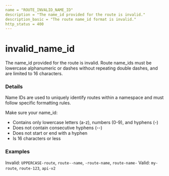 ```yaml
---
name = "ROUTE_INVALID_NAME_ID"
description = "The name_id provided for the route is invalid."
description_basic = "The route name_id format is invalid."
http_status = 400
---
```


# invalid_name_id

The name_id provided for the route is invalid. Route name_ids must be lowercase alphanumeric or dashes without repeating double dashes, and are limited to 16 characters.

### Details

Name IDs are used to uniquely identify routes within a namespace and must follow specific formatting rules. 

Make sure your name_id:
- Contains only lowercase letters (a-z), numbers (0-9), and hyphens (-)
- Does not contain consecutive hyphens (--)
- Does not start or end with a hyphen
- Is 16 characters or less

### Examples

Invalid: `UPPERCASE-route`, `route--name`, `-route-name`, `route-name-`
Valid: `my-route`, `route-123`, `api-v2`